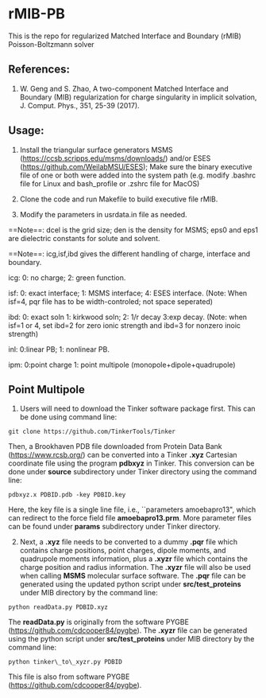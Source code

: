 # rMIB-PB
This is the repo for regularized Matched Interface and Boundary (rMIB) Poisson-Boltzmann solver


## References:
1.  W. Geng and S. Zhao, A two-component Matched Interface and Boundary (MIB) regularization for charge singularity in implicit solvation, J. Comput. Phys., 351, 25-39 (2017).


## Usage:
1. Install the triangular surface generators MSMS (https://ccsb.scripps.edu/msms/downloads/) and/or ESES (https://github.com/WeilabMSU/ESES); Make sure the binary executive file of one or both were added into the system path (e.g. modify .bashrc file for Linux and bash_profile or .zshrc file for MacOS)

2. Clone the code and run Makefile to build executive file rMIB.

3. Modify the parameters in usrdata.in file as needed.

==Note==: dcel is the grid size; den is the density for MSMS; eps0 and eps1 are dielectric constants for solute and solvent.

==Note==: icg,isf,ibd gives the different handling of charge, interface and boundary.

icg:  0: no charge;          2: green function. 

isf:  0: exact interface;    1: MSMS interface;   4: ESES interface.  (Note: When isf=4, pqr file has to be width-controled; not space seperated)

ibd:  0: exact soln      1: kirkwood soln;        2: 1/r decay      3:exp decay. (Note: when isf=1 or 4, set ibd=2 for zero ionic strength and ibd=3 for nonzero inoic strength)

inl:  0:linear PB;           1: nonlinear PB. 

ipm:  0:point charge		1: point multipole (monopole+dipole+quadrupole)

## Point Multipole 
<!-- 1. Install Tinker: ./source/pdbxyz.x 1pgb.pdb -key 1pgb.key  
1pgb.key file : parameter amoebapro13.prm  
2. python readData.py 1pgb.xyz -->


1. Users will need to download the Tinker software package first.
This can be done using command line:
```
git clone https://github.com/TinkerTools/Tinker
```
Then, a Brookhaven PDB file downloaded from Protein Data Bank (https://www.rcsb.org/) can be converted into a Tinker **.xyz** Cartesian coordinate file using the program **pdbxyz** in Tinker. This conversion can be done under **source** subdirectory under Tinker directory using the command line:
```
pdbxyz.x PDBID.pdb -key PDBID.key
```
Here, the key file is a single line file, i.e., ``parameters amoebapro13", which can redirect to the force field file **amoebapro13.prm**. More parameter files can be found under **params** subdirectory under Tinker directory.

2. Next, a **.xyz** file needs to be converted to a dummy **.pqr** file which contains charge positions, point charges, dipole moments, and quadrupole moments information, plus a **.xyzr** file which contains the charge position and radius information. The **.xyzr** file will also be used when calling **MSMS** molecular surface software. 
The **.pqr** file can be generated using the updated python script under __src/test_proteins__ under MIB directory by the command line:
```
python readData.py PDBID.xyz
```
The **readData.py** is originally from the software PYGBE (https://github.com/cdcooper84/pygbe).
The **.xyzr** file can be generated using the python script under __src/test_proteins__ under MIB directory by the command line:
```
python tinker\_to\_xyzr.py PDBID
```
This file is also from software PYGBE (https://github.com/cdcooper84/pygbe).